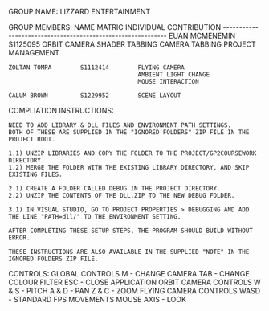 GROUP NAME: 
	LIZZARD ENTERTAINMENT

GROUP MEMBERS:
	NAME				MATRIC			INDIVIDUAL CONTRIBUTION
	------------------------------------------------------------
	EUAN MCMENEMIN		S1125095		ORBIT CAMERA
										SHADER TABBING
										CAMERA TABBING
										PROJECT MANAGEMENT
	
	ZOLTAN TOMPA		S1112414		FLYING CAMERA
										AMBIENT LIGHT CHANGE
										MOUSE INTERACTION
										
	CALUM BROWN			S1229952		SCENE LAYOUT

COMPLIATION INSTRUCTIONS: 

	NEED TO ADD LIBRARY & DLL FILES AND ENVIRONMENT PATH SETTINGS.
	BOTH OF THESE ARE SUPPLIED IN THE "IGNORED FOLDERS" ZIP FILE IN THE PROJECT ROOT.
	
	1.1) UNZIP LIBRARIES AND COPY THE FOLDER TO THE PROJECT/GP2COURSEWORK DIRECTORY.
	1.2) MERGE THE FOLDER WITH THE EXISTING LIBRARY DIRECTORY, AND SKIP EXISTING FILES.
	
	2.1) CREATE A FOLDER CALLED DEBUG IN THE PROJECT DIRECTORY.
	2.2) UNZIP THE CONTENTS OF THE DLL.ZIP TO THE NEW DEBUG FOLDER.
	
	3.1) IN VISUAL STUDIO, GO TO PROJECT PROPERTIES > DEBUGGING AND ADD THE LINE "PATH=dll/" TO THE ENVIRONMENT SETTING.
	
	AFTER COMPLETING THESE SETUP STEPS, THE PROGRAM SHOULD BUILD WITHOUT ERROR.
	
	THESE INSTRUCTIONS ARE ALSO AVAILABLE IN THE SUPPLIED "NOTE" IN THE IGNORED FOLDERS ZIP FILE.


CONTROLS:
	GLOBAL CONTROLS
		M - CHANGE CAMERA
		TAB - CHANGE COLOUR FILTER
		ESC - CLOSE APPLICATION
	ORBIT CAMERA CONTROLS
		W & S - PITCH
		A & D - PAN
		Z & C - ZOOM
	FLYING CAMERA CONTROLS
		WASD - STANDARD FPS MOVEMENTS
		MOUSE AXIS - LOOK
